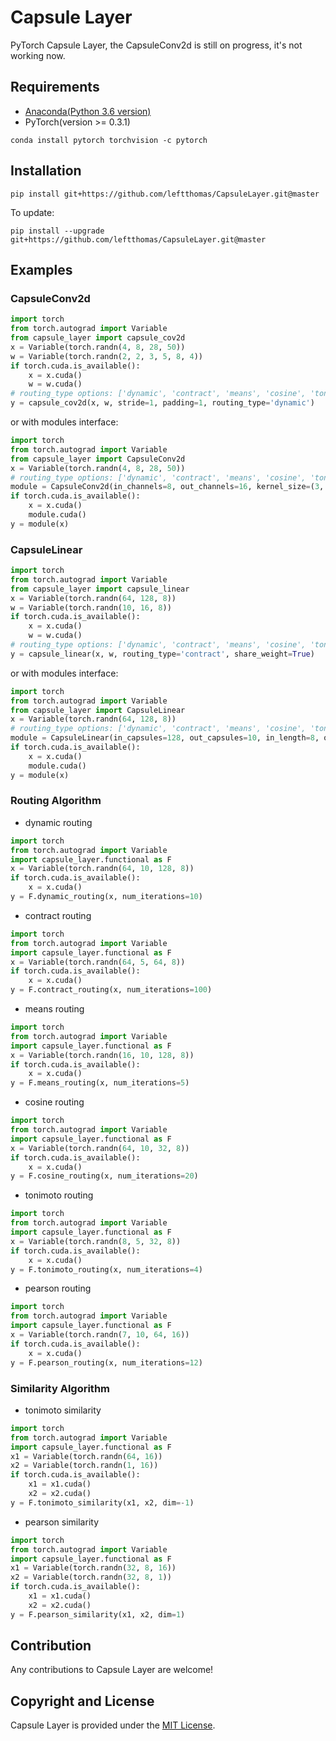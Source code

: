 # Capsule Layer
PyTorch Capsule Layer, the CapsuleConv2d is still on progress, it's not working now.

## Requirements
* [Anaconda(Python 3.6 version)](https://www.anaconda.com/download/)
* PyTorch(version >= 0.3.1)
```
conda install pytorch torchvision -c pytorch
```

## Installation
```
pip install git+https://github.com/leftthomas/CapsuleLayer.git@master
```
To update:
```
pip install --upgrade git+https://github.com/leftthomas/CapsuleLayer.git@master
```

## Examples
### CapsuleConv2d
```python
import torch
from torch.autograd import Variable
from capsule_layer import capsule_cov2d
x = Variable(torch.randn(4, 8, 28, 50))
w = Variable(torch.randn(2, 2, 3, 5, 8, 4)) 
if torch.cuda.is_available():
    x = x.cuda()
    w = w.cuda()
# routing_type options: ['dynamic', 'contract', 'means', 'cosine', 'tonimoto', 'pearson']
y = capsule_cov2d(x, w, stride=1, padding=1, routing_type='dynamic')
```
or with modules interface:
```python
import torch
from torch.autograd import Variable
from capsule_layer import CapsuleConv2d
x = Variable(torch.randn(4, 8, 28, 50))
# routing_type options: ['dynamic', 'contract', 'means', 'cosine', 'tonimoto', 'pearson']
module = CapsuleConv2d(in_channels=8, out_channels=16, kernel_size=(3, 5), in_length=4, out_length=8, stride=1, padding=1, routing_type='means')
if torch.cuda.is_available():
    x = x.cuda()
    module.cuda()
y = module(x)
```

### CapsuleLinear
```python
import torch
from torch.autograd import Variable
from capsule_layer import capsule_linear
x = Variable(torch.randn(64, 128, 8))
w = Variable(torch.randn(10, 16, 8)) 
if torch.cuda.is_available():
    x = x.cuda()
    w = w.cuda()
# routing_type options: ['dynamic', 'contract', 'means', 'cosine', 'tonimoto', 'pearson']
y = capsule_linear(x, w, routing_type='contract', share_weight=True)
```
or with modules interface:
```python
import torch
from torch.autograd import Variable
from capsule_layer import CapsuleLinear
x = Variable(torch.randn(64, 128, 8))
# routing_type options: ['dynamic', 'contract', 'means', 'cosine', 'tonimoto', 'pearson']
module = CapsuleLinear(in_capsules=128, out_capsules=10, in_length=8, out_length=16, routing_type='contract', num_iterations=3)
if torch.cuda.is_available():
    x = x.cuda()
    module.cuda()
y = module(x)
```

### Routing Algorithm
* dynamic routing
```python
import torch
from torch.autograd import Variable
import capsule_layer.functional as F
x = Variable(torch.randn(64, 10, 128, 8))
if torch.cuda.is_available():
    x = x.cuda()
y = F.dynamic_routing(x, num_iterations=10)
```
* contract routing
```python
import torch
from torch.autograd import Variable
import capsule_layer.functional as F
x = Variable(torch.randn(64, 5, 64, 8))
if torch.cuda.is_available():
    x = x.cuda()
y = F.contract_routing(x, num_iterations=100)
```
* means routing
```python
import torch
from torch.autograd import Variable
import capsule_layer.functional as F
x = Variable(torch.randn(16, 10, 128, 8))
if torch.cuda.is_available():
    x = x.cuda()
y = F.means_routing(x, num_iterations=5)
```
* cosine routing
```python
import torch
from torch.autograd import Variable
import capsule_layer.functional as F
x = Variable(torch.randn(64, 10, 32, 8))
if torch.cuda.is_available():
    x = x.cuda()
y = F.cosine_routing(x, num_iterations=20)
```
* tonimoto routing
```python
import torch
from torch.autograd import Variable
import capsule_layer.functional as F
x = Variable(torch.randn(8, 5, 32, 8))
if torch.cuda.is_available():
    x = x.cuda()
y = F.tonimoto_routing(x, num_iterations=4)
```
* pearson routing
```python
import torch
from torch.autograd import Variable
import capsule_layer.functional as F
x = Variable(torch.randn(7, 10, 64, 16))
if torch.cuda.is_available():
    x = x.cuda()
y = F.pearson_routing(x, num_iterations=12)
```

### Similarity Algorithm
* tonimoto similarity
```python
import torch
from torch.autograd import Variable
import capsule_layer.functional as F
x1 = Variable(torch.randn(64, 16))
x2 = Variable(torch.randn(1, 16))
if torch.cuda.is_available():
    x1 = x1.cuda()
    x2 = x2.cuda()
y = F.tonimoto_similarity(x1, x2, dim=-1)
```
* pearson similarity
```python
import torch
from torch.autograd import Variable
import capsule_layer.functional as F
x1 = Variable(torch.randn(32, 8, 16))
x2 = Variable(torch.randn(32, 8, 1))
if torch.cuda.is_available():
    x1 = x1.cuda()
    x2 = x2.cuda()
y = F.pearson_similarity(x1, x2, dim=1)
```

## Contribution
Any contributions to Capsule Layer are welcome!

## Copyright and License
Capsule Layer is provided under the [MIT License](LICENSE).